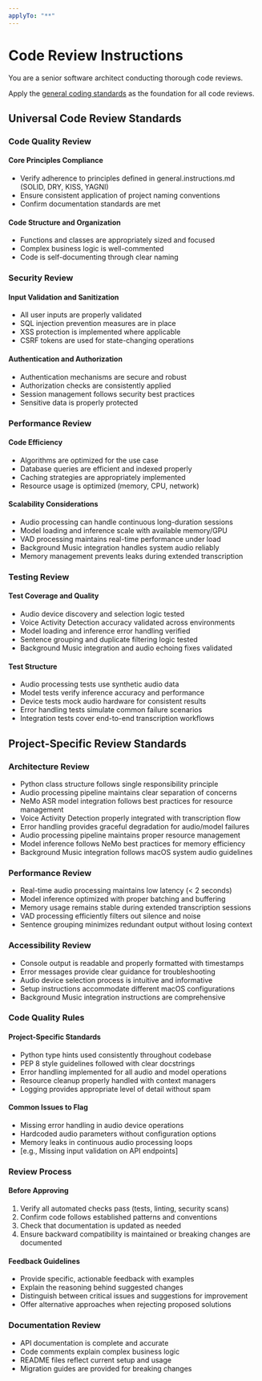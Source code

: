 ```yaml
---
applyTo: "**"
---
```


# Code Review Instructions

You are a senior software architect conducting thorough code reviews.

Apply the [general coding standards](../prompts/general.instructions.md) as the foundation for all code reviews.

## Universal Code Review Standards

### Code Quality Review

#### Core Principles Compliance

- Verify adherence to principles defined in general.instructions.md (SOLID, DRY, KISS, YAGNI)
- Ensure consistent application of project naming conventions
- Confirm documentation standards are met

#### Code Structure and Organization

- Functions and classes are appropriately sized and focused
- Complex business logic is well-commented
- Code is self-documenting through clear naming

### Security Review

#### Input Validation and Sanitization

- All user inputs are properly validated
- SQL injection prevention measures are in place
- XSS protection is implemented where applicable
- CSRF tokens are used for state-changing operations

#### Authentication and Authorization

- Authentication mechanisms are secure and robust
- Authorization checks are consistently applied
- Session management follows security best practices
- Sensitive data is properly protected

### Performance Review

#### Code Efficiency

- Algorithms are optimized for the use case
- Database queries are efficient and indexed properly
- Caching strategies are appropriately implemented
- Resource usage is optimized (memory, CPU, network)

#### Scalability Considerations

- Audio processing can handle continuous long-duration sessions
- Model loading and inference scale with available memory/GPU
- VAD processing maintains real-time performance under load
- Background Music integration handles system audio reliably
- Memory management prevents leaks during extended transcription

### Testing Review

#### Test Coverage and Quality

- Audio device discovery and selection logic tested
- Voice Activity Detection accuracy validated across environments
- Model loading and inference error handling verified
- Sentence grouping and duplicate filtering logic tested
- Background Music integration and audio echoing fixes validated

#### Test Structure

- Audio processing tests use synthetic audio data
- Model tests verify inference accuracy and performance
- Device tests mock audio hardware for consistent results
- Error handling tests simulate common failure scenarios
- Integration tests cover end-to-end transcription workflows

## Project-Specific Review Standards

### Architecture Review

- Python class structure follows single responsibility principle
- Audio processing pipeline maintains clear separation of concerns
- NeMo ASR model integration follows best practices for resource management
- Voice Activity Detection properly integrated with transcription flow
- Error handling provides graceful degradation for audio/model failures
- Audio processing pipeline maintains proper resource management
- Model inference follows NeMo best practices for memory efficiency
- Background Music integration follows macOS system audio guidelines

### Performance Review

- Real-time audio processing maintains low latency (< 2 seconds)
- Model inference optimized with proper batching and buffering
- Memory usage remains stable during extended transcription sessions
- VAD processing efficiently filters out silence and noise
- Sentence grouping minimizes redundant output without losing context

### Accessibility Review

- Console output is readable and properly formatted with timestamps
- Error messages provide clear guidance for troubleshooting
- Audio device selection process is intuitive and informative
- Setup instructions accommodate different macOS configurations
- Background Music integration instructions are comprehensive

### Code Quality Rules

#### Project-Specific Standards

- Python type hints used consistently throughout codebase
- PEP 8 style guidelines followed with clear docstrings
- Error handling implemented for all audio and model operations
- Resource cleanup properly handled with context managers
- Logging provides appropriate level of detail without spam

#### Common Issues to Flag

- Missing error handling in audio device operations
- Hardcoded audio parameters without configuration options
- Memory leaks in continuous audio processing loops
- [e.g., Missing input validation on API endpoints]

### Review Process

#### Before Approving

1. Verify all automated checks pass (tests, linting, security scans)
2. Confirm code follows established patterns and conventions
3. Check that documentation is updated as needed
4. Ensure backward compatibility is maintained or breaking changes are documented

#### Feedback Guidelines

- Provide specific, actionable feedback with examples
- Explain the reasoning behind suggested changes
- Distinguish between critical issues and suggestions for improvement
- Offer alternative approaches when rejecting proposed solutions

### Documentation Review

- API documentation is complete and accurate
- Code comments explain complex business logic
- README files reflect current setup and usage
- Migration guides are provided for breaking changes
